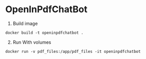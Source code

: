 # OpenInPdfChatBot


1. Build image

```
docker build -t openinpdfchatbot .

```


2. Run With volumes

```
docker run -v pdf_files:/app/pdf_files -it openinpdfchatbot

```